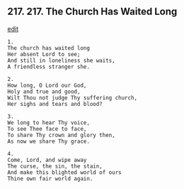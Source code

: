 
## 217.  217. The Church Has Waited Long
[edit](https://docs.google.com/document/d/1kF25w0twP_GVqwhV_E2YJbEFmKy68NL3/edit?mode=html)






    1.
    The church has waited long
    Her absent Lord to see;
    And still in loneliness she waits,
    A friendless stranger she.

    2.
    How long, O Lord our God,
    Holy and true and good,
    Wilt Thou not judge Thy suffering church,
    Her sighs and tears and blood?

    3.
    We long to hear Thy voice,
    To see Thee face to face,
    To share Thy crown and glory then,
    As now we share Thy grace.

    4.
    Come, Lord, and wipe away
    The curse, the sin, the stain,
    And make this blighted world of ours
    Thine own fair world again.
